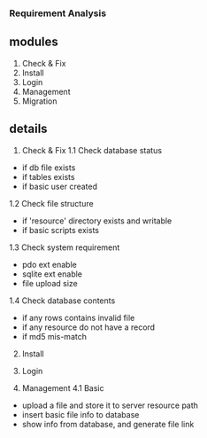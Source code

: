 ### Requirement Analysis

modules
----
1. Check & Fix
2. Install
3. Login
4. Management
5. Migration

details
----
1. Check & Fix
1.1 Check database status
* if db file exists
* if tables exists
* if basic user created

1.2 Check file structure
* if 'resource' directory exists and writable
* if basic scripts exists

1.3 Check system requirement
* pdo ext enable
* sqlite ext enable
* file upload size

1.4 Check database contents
* if any rows contains invalid file
* if any resource do not have a record
* if md5 mis-match

2. Install

3. Login

4. Management
4.1 Basic
* upload a file and store it to server resource path
* insert basic file info to database
* show info from database, and generate file link
